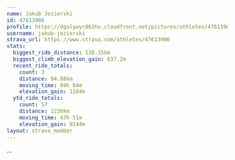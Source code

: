 ```yaml
---
name: Jakub Jezierski
id: 47613906
profile: https://dgalywyr863hv.cloudfront.net/pictures/athletes/47613906/14681924/1/large.jpg
username: jakub-jezierski
strava_url: https://www.strava.com/athletes/47613906
stats:
  biggest_ride_distance: 138.15km
  biggest_climb_elevation_gain: 637.2m
  recent_ride_totals:
    count: 3
    distance: 94.88km
    moving_time: 04h 04m
    elevation_gain: 1104m
  ytd_ride_totals:
    count: 57
    distance: 1230km
    moving_time: 47h 51m
    elevation_gain: 9244m
layout: strava_member
--- 
```

...
